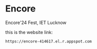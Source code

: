 # Encore
Encore'24 Fest, IET Lucknow

this is the website link:
```
https://encore-414617.el.r.appspot.com
```
